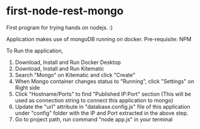 # first-node-rest-mongo
First program for trying hands on nodejs. :) 

Application makes use of mongoDB running on docker.
Pre-requisite: NPM

To Run the application,
1. Download, Install and Run Docker Desktop
2. Download, Install and Run Kitematic
3. Search "Mongo" on Kitematic and click "Create"
4. When Mongo container changes status to "Running", click "Settings" on Right side
5. Click "Hostname/Ports" to find "Published IP:Port" section (This will be used as connection string to connect this application to mongo)
6. Update the "url" attribute in "database.config.js" file of this application under "config" folder with the IP and Port extracted in the above step.
7. Go to project path, run command "node app.js" in your terminal
